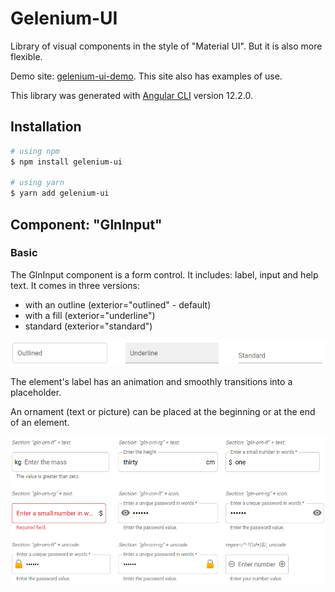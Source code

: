 # Gelenium-UI

Library of visual components in the style of "Material UI".
But it is also more flexible.

Demo site: [gelenium-ui-demo](https://alx-melnichuk.github.io/gelenium-ui-demo/).
This site also has examples of use.

This library was generated with [Angular CLI](https://github.com/angular/angular-cli) version 12.2.0.

## Installation

```bash
# using npm
$ npm install gelenium-ui

# using yarn
$ yarn add gelenium-ui
```

## Component: "GlnInput"

### Basic
The GlnInput component is a form control. It includes: label, input and help text.
It comes in three versions:

- with an outline (exterior="outlined" - default)
- with a fill (exterior="underline")
- standard (exterior="standard")

![img1_input.png](https://raw.githubusercontent.com/alx-melnichuk/gelenium-ui/main/img1_input.png)

The element's label has an animation and smoothly transitions into a placeholder.

An ornament (text or picture) can be placed at the beginning or at the end of an element.

![img1_orn.png](https://raw.githubusercontent.com/alx-melnichuk/gelenium-ui/main/img1_orn.png)
